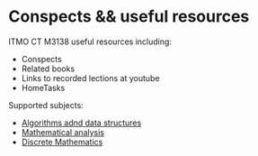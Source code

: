 # Conspects && useful resources
ITMO CT M3138 useful resources including:

- Conspects
- Related books
- Links to recorded lections at youtube
- HomeTasks

Supported subjects:

- [Algorithms adnd data structures](Algorithms)
- [Mathematical analysis](MathAnal)
- [Discrete Mathematics](DiscreteMath)

